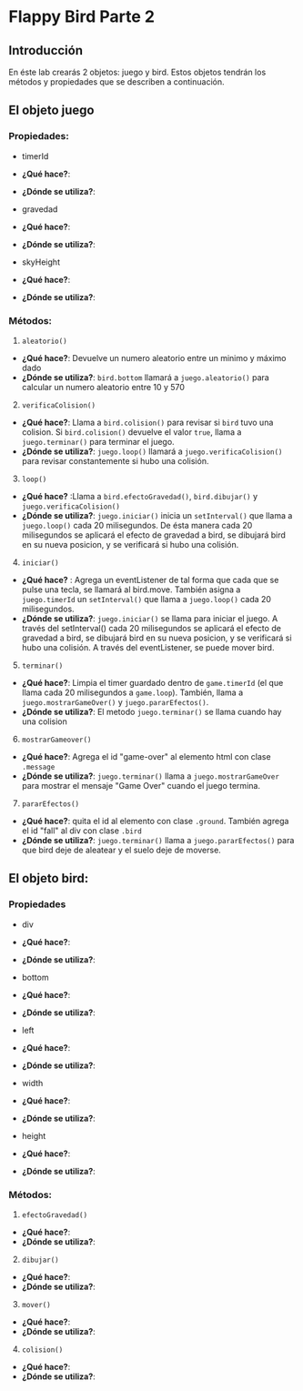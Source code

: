 # Flappy Bird Parte 2


## Introducción
En éste lab crearás 2 objetos: juego y bird. Estos objetos tendrán los métodos y propiedades que se describen a continuación.

## El objeto juego

### Propiedades:
- timerId
- **¿Qué hace?**: 
- **¿Dónde se utiliza?**: 

- gravedad
- **¿Qué hace?**: 
- **¿Dónde se utiliza?**: 

- skyHeight
- **¿Qué hace?**: 
- **¿Dónde se utiliza?**: 


### Métodos:
1. `aleatorio()` 
- **¿Qué hace?**: Devuelve un numero aleatorio entre un minimo y máximo dado
- **¿Dónde se utiliza?**: `bird.bottom` llamará a `juego.aleatorio()` para calcular un numero aleatorio entre 10 y 570


2. `verificaColision()`
- **¿Qué hace?**: Llama a `bird.colision()` para revisar si `bird` tuvo una colision. Si `bird.colision()` devuelve el valor `true`, llama a `juego.terminar()` para terminar el juego.
- **¿Dónde se utiliza?**:  `juego.loop()` llamará a `juego.verificaColision()` para revisar constantemente si hubo una colisión.  


3. `loop()`
- **¿Qué hace?** :Llama a `bird.efectoGravedad()`, `bird.dibujar()` y `juego.verificaColision()`
- **¿Dónde se utiliza?**: `juego.iniciar()` inicia un `setInterval()` que llama a `juego.loop()` cada 20 milisegundos. De ésta manera cada 20 milisegundos se aplicará el efecto de gravedad a bird, se dibujará bird en su nueva posicion, y se verificará si hubo una colisión.


4. `iniciar()`
- **¿Qué hace?** : Agrega un eventListener de tal forma que cada que se pulse una tecla, se llamará al bird.move. También asigna a `juego.timerId` un `setInterval()` que llama a `juego.loop()` cada 20 milisegundos. 
- **¿Dónde se utiliza?**: `juego.iniciar()` se llama para iniciar el juego. A través del setInterval() cada 20 milisegundos se aplicará el efecto de gravedad a bird, se dibujará bird en su nueva posicion, y se verificará si hubo una colisión. A través del eventListener, se puede mover bird.

5. `terminar()`
- **¿Qué hace?**: Limpia el timer guardado dentro de `game.timerId` (el que llama cada 20 milisegundos a `game.loop`). También, llama a `juego.mostrarGameOver()` y `juego.pararEfectos()`. 
- **¿Dónde se utiliza?**: El metodo `juego.terminar()` se llama cuando hay una colision


6.  `mostrarGameover()`
- **¿Qué hace?**:  Agrega el id "game-over" al elemento html con clase `.message`
- **¿Dónde se utiliza?**: `juego.terminar()` llama a `juego.mostrarGameOver` para mostrar el mensaje "Game Over" cuando el juego termina.

7. `pararEfectos()`
- **¿Qué hace?**: quita el id al elemento con clase `.ground`. También agrega el id "fall" al div con clase `.bird`
- **¿Dónde se utiliza?**: `juego.terminar()` llama a `juego.pararEfectos()` para que bird deje de aleatear y el suelo deje de moverse. 


## El objeto bird:

### Propiedades
- div
- **¿Qué hace?**: 
- **¿Dónde se utiliza?**: 

- bottom
- **¿Qué hace?**: 
- **¿Dónde se utiliza?**: 

- left
- **¿Qué hace?**: 
- **¿Dónde se utiliza?**: 

- width
- **¿Qué hace?**: 
- **¿Dónde se utiliza?**: 

- height
- **¿Qué hace?**: 
- **¿Dónde se utiliza?**: 

### Métodos:

1. `efectoGravedad()`
- **¿Qué hace?**: 
- **¿Dónde se utiliza?**: 

2. `dibujar()`
- **¿Qué hace?**: 
- **¿Dónde se utiliza?**: 

3. `mover()`
- **¿Qué hace?**: 
- **¿Dónde se utiliza?**: 

4. `colision()`
- **¿Qué hace?**: 
- **¿Dónde se utiliza?**: 


